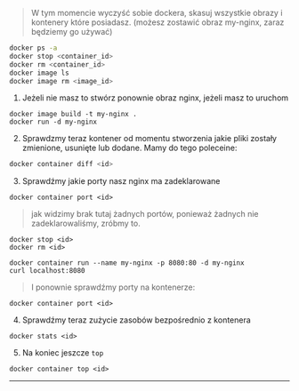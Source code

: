 
>W tym momencie wyczyść sobie dockera, skasuj wszystkie obrazy i kontenery które posiadasz. (możesz zostawić obraz my-nginx, zaraz będziemy go używać)
```sh
docker ps -a
docker stop <container_id>
docker rm <container_id>
docker image ls
docker image rm <image_id>
```

1. Jeżeli nie masz to stwórz ponownie obraz nginx, jeżeli masz to uruchom
```
docker image build -t my-nginx . 
docker run -d my-nginx
```

2. Sprawdzmy teraz kontener od momentu stworzenia jakie pliki zostały zmienione, usunięte lub dodane. Mamy do tego poleceine:
```sh
docker container diff <id>
```

3. Sprawdźmy jakie porty nasz nginx ma zadeklarowane
```
docker container port <id>
```
>jak widzimy brak tutaj żadnych portów, ponieważ żadnych nie zadeklarowaliśmy, zróbmy to.

```
docker stop <id>
docker rm <id>
```
```
docker container run --name my-nginx -p 8080:80 -d my-nginx
curl localhost:8080
```
> I ponownie sprawdźmy porty na kontenerze:</i>
```
docker container port <id>
```
4. Sprawdźmy teraz zużycie zasobów bezpośrednio z kontenera

```
docker stats <id>
```

5. Na koniec jeszcze `top`
```
docker container top <id>
```
___



